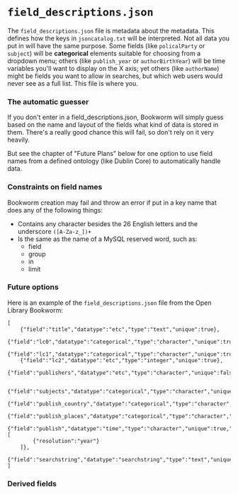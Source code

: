 # `field_descriptions.json`

The `field_descriptions.json` file is metadata about the metadata. This defines how the keys in `jsoncatalog.txt` will be interpreted. Not all data you put in will have the same purpose. Some fields (like `policalParty` or `subject`) will be **categorical** elements suitable for choosing from a dropdown menu; others (like `publish_year` or `authorBirthYear`) will be time variables you'll want to display on the X axis; yet others (like `authorName`) might be fields you want to allow in searches, but which web users would never see as a full list. This file is where you.

### The automatic guesser

If you don't enter in a field_descriptions.json, Bookworm will simply guess based on the name and layout of the fields what kind of data is stored in them. There's a really good chance this will fail, so don't rely on it very heavily.

But see the chapter of "Future Plans" below for one option to use field names from a defined ontology (like Dublin Core) to automatically handle data.

### Constraints on field names

Bookworm creation may fail and throw an error if put in a key name that does any of the following things:

* Contains any character besides the 26 English letters and the underscore `([A-Za-z_])+`
* Is the same as the name of a MySQL reserved word, such as:
    * field
    * group
    * in
    * limit


### Future options




Here is an example of the `field_descriptions.json` file from the Open Library Bookworm:
``` {js}
[
    {"field":"title","datatype":"etc","type":"text","unique":true},
    {"field":"lc0","datatype":"categorical","type":"character","unique":true},
    {"field":"lc1","datatype":"categorical","type":"character","unique":true},
    {"field":"lc2","datatype":"etc","type":"integer","unique":true},
    {"field":"publishers","datatype":"etc","type":"character","unique":false},

    {"field":"subjects","datatype":"categorical","type":"character","unique":false},
    {"field":"publish_country","datatype":"categorical","type":"character","unique":true},
    {"field":"publish_places","datatype":"categorical","type":"character","unique":false},
    {"field":"publish","datatype":"time","type":"character","unique":true,"derived":[
        {"resolution":"year"}
    ]},
    {"field":"searchstring","datatype":"searchstring","type":"text","unique":true}
]
```


### Derived fields
